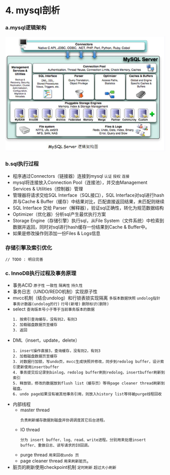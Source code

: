 # 4. mysql剖析
### a.**mysql逻辑架构**
![mysql](../images/mysql.png)

### b.**sql执行过程**

- 程序通过Connectors（链接器）连接到mysql `认证` `授权` `连接`
- mysql将连接放入Connection Pool（连接池），并交由Management Services & Utilities（控制器）管理
- 管理器将请求交给SQL Interface（SQL接口），SQL Interface对sql进行hash并与Cache & Buffer（缓存）中结果对比，匹配直接返回结果，未匹配则继续
- SQL Interface 交给 Parser（解释器），验证sql正确性，转化为规范数据结构
- Optimizer（优化器）分析sql产生最优执行方案
- Storage Engine（存储引擎）执行sql，从File System（文件系统）中检索到数据并返回，同时对sql进行hash缓存一份结果到Cache & Buffer中。
- 如果是修改操作则添加一份Files & Logs信息

### **存储引擎及索引优化**
```
// TODO : 明日完善
```
### c. **InnoDB执行过程及事务原理** 

- 事务ACID `原子性` `一致性` `隔离性` `持久性`
- 事务日志（UNDO/REDO机制）实现原子性
- mvcc机制（结合undolog）和行锁表锁实现隔离 `多版本数据快照` `undolog指针` `事务计数器(undolog的行)` `行号(新增)` `删除标识(删除)`
- select `查询版本号小于等于当前事务版本的数据`
    ```
    1. 按索引查询缓存，没有则2，有则3
    2. 加载磁盘数据页至缓存
    3. 返回
    ```
- DML（insert，update，delete）
    ```
    1. insert操作直接3，查询缓存，没有则2，有则3
    2. 加载磁盘数据页至缓存
    3. 对数据行加锁，写undo页，mvcc生成快照并修改，同步到redolog buffer，设计索引更新使用insertbuffer
    4. 事务提交后记录到binlog，redolog buffer刷到redolog，insertbuffer刷新到索引
    5. 释放锁，修改的数据放到flush list（缓存页）等待page cleaner thread刷新到磁盘。
    6. undo page如果没有被其他事务引用，则放入history list等待被purge线程回收
    ```
- 内部线程
    - master thread
        ```
        负责刷新缓存数据到磁盘并协调调度其它后台进程。
        ```
    - IO thread
        ```
        分为 insert buffer、log、read、write进程。分别用来处理insert buffer、重做日志、读写请求的IO回调。
        ```
    - purge thread `用来回收undo 页`
    - page cleaner thread `用来刷新脏页`。
- 脏页的刷新使用checkpoint机制 `定时刷新` `超过大小刷新`